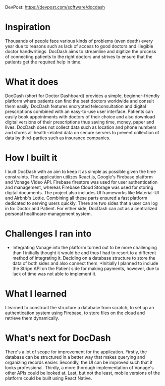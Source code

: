 DevPost: https://devpost.com/software/docdash

# Inspiration

Thousands of people face various kinds of problems (even death) every year due to reasons such as lack of access to good doctors and illegible doctor handwritings. DocDash aims to streamline and digitize the process of connecting patients to the right doctors and strives to ensure that the patients get the required help in time.

# What it does

DocDash (short for Doctor Dashboard) provides a simple, beginner-friendly platform where patients can find the best doctors worldwide and consult them easily. DocDash features encrypted teleconsultation and digital prescriptions combined with an easy-to-use user interface. Patients can easily book appointments with doctors of their choice and also download digital versions of their prescriptions thus saving time, money, paper and lives. DocDash does not collect data such as location and phone numbers and stores all health-related data on secure servers to prevent collection of data by third-parties such as insurance companies.

# How I built it

I built DocDash with an aim to keep it as simple as possible given the time constraints. The application utilizes React.js, Google's Firebase platform and Vonage Video API. Firebase firestore was used for user authentication and management, whereas Firebase Cloud Storage was used for storing digital documents. The project also includes UI frameworks like Material-UI and Airbnb's Lottie. Combining all these parts ensured a fast platform dedicated to serving users quickly. There are two sides that a user can log in to: Doctor and Patient. For either side, DocDash can act as a centralized personal healthcare-management system.

# Challenges I ran into

* Integrating Vonage into the platform turned out to be more challenging than I initially thought it would be and thus I had to resort to a different method of integrating it.
Deciding on a database structure to store the data of both sides and also connect them. 
*Initially I planned to include the Stripe API on the Patient side for making payments, however, due to lack of time was not able to implement it.

# What I learned

I learned to construct the structure a database from scratch, to set up an authentication system using Firebase, to store files on the cloud and retrieve them dynamically.

# What's next for DocDash

There's a lot of scope for improvement for the application. Firstly, the database can be structured in a better way that makes querying and organizing records easier. Secondly, the UI can be improved such that it looks professional. Thirdly, a more thorough implementation of Vonage's other APIs could be looked at. Last, but not the least, mobile versions of the platform could be built using React Native.

